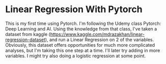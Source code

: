 # Linear Regression With Pytorch

This is my first time using Pytorch.  I'm following the Udemy class Pytorch: Deep Learning and AI.  Using the knowledge from that class, I've taken a dataset from kaggle (https://www.kaggle.com/mdrazakhan/linear-regression-dataset), and run a Linear Regression on 2 of the variables.  Obviously, this dataset offers opportunities for much more complicated analyses, but I'm taking this one step at a time.  I'll later try adding in more variables.  I might try also doing a logistic regression at some point.
